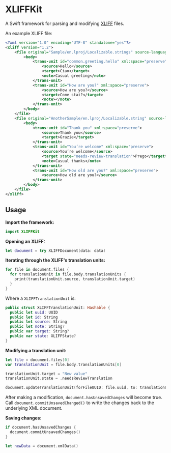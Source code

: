 # XLIFFKit

A Swift framework for parsing and modifying [XLIFF](https://en.wikipedia.org/wiki/XLIFF) files.

An example XLIFF file:

```xml
<?xml version="1.0" encoding="UTF-8" standalone="yes"?>
<xliff version="1.2">
    <file original="Sample/en.lproj/Localizable.strings" source-language="en" target-language="it">
        <body>
            <trans-unit id="common.greeting.hello" xml:space="preserve">
                <source>Hello</source>
                <target>Ciao</target>
                <note>Casual greeting</note>
            </trans-unit>
            <trans-unit id="How are you?" xml:space="preserve">
                <source>How are you?</source>
                <target>Come stai?</target>
                <note></note>
            </trans-unit>
        </body>
    </file>
    <file original="AnotherSample/en.lproj/Localizable.string" source-language="en" target-language="it">
        <body>
            <trans-unit id="Thank you" xml:space="preserve">
                <source>Thank you</source>
                <target>Grazie</target>
            </trans-unit>
            <trans-unit id="You’re welcome" xml:space="preserve">
                <source>You’re welcome</source>
                <target state="needs-review-translation">Prego</target>
                <note>Casual thanks</note>
            </trans-unit>
            <trans-unit id="How old are you?" xml:space="preserve">
                <source>How old are you?</source>
            </trans-unit>
        </body>
    </file>
</xliff>
```

## Usage

**Import the framework:**

```swift
import XLIFFKit
```

**Opening an XLIFF:**

```swift
let document = try XLIFFDocument(data: data)
```

**Iterating through the XLIFF's translation units:**

```swift
for file in document.files {
  for translationUnit in file.body.translationUnits {
    print(translationUnit.source, translationUnit.target)
  }
}
```

Where a `XLIFFTranslationUnit` is:

```swift
public struct XLIFFTranslationUnit: Hashable {
  public let uuid: UUID
  public let id: String
  public let source: String
  public let note: String?
  public var target: String?
  public var state: XLIFFState?
}
```

**Modifying a translation unit:**

```swift
let file = document.files[0]
var translationUnit = file.body.translationUnits[0]

translationUnit.target = "New value"
translationUnit.state = .needsReviewTranslation

document.updateTranslationUnit(forFileUUID: file.uuid, to: translationUnit)
```

After making a modification, `document.hasUnsavedChanges` will become true. Call `document.commitUnsavedChanged()` to write the changes back to the underlying XML document.

**Saving changes:**

```swift
if document.hasUnsavedChanges {
  document.commitUnsavedChanges()
}

let newData = document.xmlData()
```

